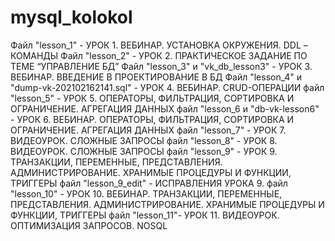 # mysql_kolokol
Файл "lesson_1" - УРОК 1. ВЕБИНАР. УСТАНОВКА ОКРУЖЕНИЯ. DDL – КОМАНДЫ
Файл "lesson_2" - УРОК 2. ПРАКТИЧЕСКОЕ ЗАДАНИЕ ПО ТЕМЕ “УПРАВЛЕНИЕ БД”
Файл "lesson_3" и "vk_db_lesson3" - УРОК 3. ВЕБИНАР. ВВЕДЕНИЕ В ПРОЕКТИРОВАНИЕ В БД
Файл "lesson_4" и "dump-vk-202102162141.sql" - УРОК 4. ВЕБИНАР. CRUD-ОПЕРАЦИИ
файл "lesson_5" - УРОК 5. ОПЕРАТОРЫ, ФИЛЬТРАЦИЯ, СОРТИРОВКА И ОГРАНИЧЕНИЕ. АГРЕГАЦИЯ ДАННЫХ
файл "lesson_6 и "db-vk-lesson6" - УРОК 6. ВЕБИНАР. ОПЕРАТОРЫ, ФИЛЬТРАЦИЯ, СОРТИРОВКА И ОГРАНИЧЕНИЕ. АГРЕГАЦИЯ ДАННЫХ
файл "lesson_7" - УРОК 7. ВИДЕОУРОК. СЛОЖНЫЕ ЗАПРОСЫ
файл "lesson_8" - УРОК 8. ВИДЕОУРОК. СЛОЖНЫЕ ЗАПРОСЫ
файл "lesson_9" - УРОК 9. ТРАНЗАКЦИИ, ПЕРЕМЕННЫЕ, ПРЕДСТАВЛЕНИЯ. АДМИНИСТРИРОВАНИЕ. ХРАНИМЫЕ ПРОЦЕДУРЫ И ФУНКЦИИ, ТРИГГЕРЫ
файл "lesson_9_edit" - ИСПРАВЛЕНИЯ УРОКА 9.
файл "lesson_10" - УРОК 10. ВЕБИНАР. ТРАНЗАКЦИИ, ПЕРЕМЕННЫЕ, ПРЕДСТАВЛЕНИЯ. АДМИНИСТРИРОВАНИЕ. ХРАНИМЫЕ ПРОЦЕДУРЫ И ФУНКЦИИ, ТРИГГЕРЫ
файл "lesson_11"- УРОК 11. ВИДЕОУРОК. ОПТИМИЗАЦИЯ ЗАПРОСОВ. NOSQL